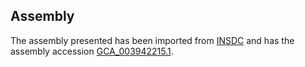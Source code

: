 
Assembly
--------

The assembly presented has been imported from 
[INSDC](http://www.insdc.org) and has the assembly accession
[GCA\_003942215.1](http://www.ebi.ac.uk/ena/data/view/GCA_003942215.1).

